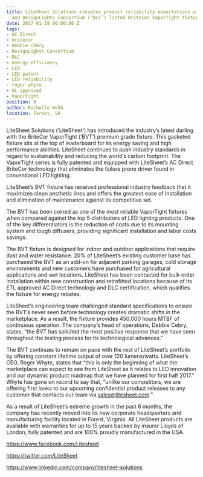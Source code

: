 ```yaml
---
title: LiteSheet Solutions elevates product reliability expectations with its ETL
  and DesignLights Consortium (‘DLC’) listed BriteCor VaporTight fixture
date: 2017-01-19 00:00:00 Z
tags:
- AC Direct
- britecor
- debbie cebry
- DesignLights Consortium
- DLC
- energy efficiency
- LED
- LED patent
- LED reliability
- roger whyte
- UL approved
- VaporTight
position: 0
author: Rochelle Webb
location: Forest, VA
---
```


LiteSheet Solutions (‘LiteSheet’) has introduced the industry’s latest darling with the BriteCor VaporTight (‘BVT’) premium grade fixture. This gasketed fixture sits at the top of leaderboard for its energy saving and high performance abilities. LiteSheet continues to push industry standards in regard to sustainability and reducing the world’s carbon footprint. The VaporTight series is fully patented and equipped with LiteSheet’s AC Direct BriteCor technology that eliminates the failure prone driver found in conventional LED lighting.

LiteSheet’s BVT fixture has received professional industry feedback that it maximizes clean aesthetic lines and offers the greatest ease of installation and elimination of maintenance against its competitive set.

The BVT has been coined as one of the most reliable VaporTight fixtures when compared against the top 5 distributors of LED lighting products. One of the key differentiators is the reduction of costs due to its mounting system and tough diffusers, providing significant installation and labor costs savings.

The BVT fixture is designed for indoor and outdoor applications that require dust and water resistance. 20% of LiteSheet’s existing customer base has purchased the BVT as an add-on for adjacent parking garages, cold storage environments and new customers have purchased for agricultural applications and wet locations. LiteSheet has been contacted for bulk order installation within new construction and retrofitted locations because of its ETL approved AC Direct technology and DLC certification, which qualifies the fixture for energy rebates.

LiteSheet’s engineering team challenged standard specifications to ensure the BVT’s never seen before technology creates dramatic shifts in the marketplace. As a result, the fixture provides 450,000 hours MTBF of continuous operation. The company’s head of operations, Debbie Cebry, states, “the BVT has solicited the most positive response that we have seen throughout the testing process for its technological advances.”

The BVT continues to remain on pace with the rest of LiteSheet’s portfolio by offering constant lifetime output of over 120 lumens/watts. LiteSheet’s CEO, Roger Whyte, states that “this is only the beginning of what the marketplace can expect to see from LiteSheet as it relates to LED innovation and our dynamic product roadmap that we have planned for first half 2017.” Whyte has gone on record to say that, “unlike our competitors, we are offering first looks to our upcoming confidential product releases to any customer that contacts our team via sales@litesheet.com.”

As a result of LiteSheet’s extreme growth in the past 6 months, the company has recently moved into its new corporate headquarters and manufacturing facility located in Forest, Virginia. All LiteSheet products are available with warranties for up to 15 years backed by insurer Lloyds of London, fully patented and are 100% proudly manufactured in the USA.

<a href="https://www.facebook.com/Litesheet">https://www.facebook.com/Litesheet</a>

<a href="https://twitter.com/LiteSheet">https://twitter.com/LiteSheet</a>

<a href="https://www.linkedin.com/company/litesheet-solutions">https://www.linkedin.com/company/litesheet-solutions</a>
